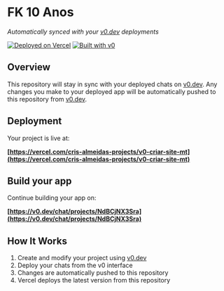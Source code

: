 # FK 10 Anos

*Automatically synced with your [v0.dev](https://v0.dev) deployments*

[![Deployed on Vercel](https://img.shields.io/badge/Deployed%20on-Vercel-black?style=for-the-badge&logo=vercel)](https://vercel.com/cris-almeidas-projects/v0-criar-site-mt)
[![Built with v0](https://img.shields.io/badge/Built%20with-v0.dev-black?style=for-the-badge)](https://v0.dev/chat/projects/NdBCjNX3Sra)

## Overview

This repository will stay in sync with your deployed chats on [v0.dev](https://v0.dev).
Any changes you make to your deployed app will be automatically pushed to this repository from [v0.dev](https://v0.dev).

## Deployment

Your project is live at:

**[https://vercel.com/cris-almeidas-projects/v0-criar-site-mt](https://vercel.com/cris-almeidas-projects/v0-criar-site-mt)**

## Build your app

Continue building your app on:

**[https://v0.dev/chat/projects/NdBCjNX3Sra](https://v0.dev/chat/projects/NdBCjNX3Sra)**

## How It Works

1. Create and modify your project using [v0.dev](https://v0.dev)
2. Deploy your chats from the v0 interface
3. Changes are automatically pushed to this repository
4. Vercel deploys the latest version from this repository

